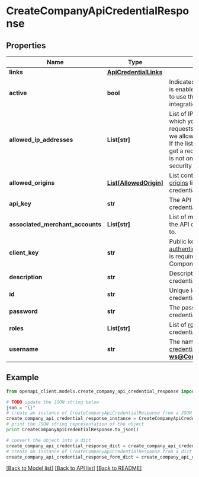 # CreateCompanyApiCredentialResponse


## Properties
Name | Type | Description | Notes
------------ | ------------- | ------------- | -------------
**links** | [**ApiCredentialLinks**](ApiCredentialLinks.md) |  | [optional] 
**active** | **bool** | Indicates if the API credential is enabled. Must be set to **true** to use the credential in your integration. | 
**allowed_ip_addresses** | **List[str]** | List of IP addresses from which your client can make requests.  If the list is empty, we allow requests from any IP. If the list is not empty and we get a request from an IP which is not on the list, you get a security error. | 
**allowed_origins** | [**List[AllowedOrigin]**](AllowedOrigin.md) | List containing the [allowed origins](https://docs.adyen.com/development-resources/client-side-authentication#allowed-origins) linked to the API credential. | [optional] 
**api_key** | **str** | The API key for the API credential that was created. | 
**associated_merchant_accounts** | **List[str]** | List of merchant accounts that the API credential has access to. | 
**client_key** | **str** | Public key used for [client-side authentication](https://docs.adyen.com/development-resources/client-side-authentication). The client key is required for Drop-in and Components integrations. | 
**description** | **str** | Description of the API credential. | [optional] 
**id** | **str** | Unique identifier of the API credential. | 
**password** | **str** | The password for the API credential that was created. | 
**roles** | **List[str]** | List of [roles](https://docs.adyen.com/development-resources/api-credentials#roles-1) for the API credential. | 
**username** | **str** | The name of the [API credential](https://docs.adyen.com/development-resources/api-credentials), for example **ws@Company.TestCompany**. | 

## Example

```python
from openapi_client.models.create_company_api_credential_response import CreateCompanyApiCredentialResponse

# TODO update the JSON string below
json = "{}"
# create an instance of CreateCompanyApiCredentialResponse from a JSON string
create_company_api_credential_response_instance = CreateCompanyApiCredentialResponse.from_json(json)
# print the JSON string representation of the object
print CreateCompanyApiCredentialResponse.to_json()

# convert the object into a dict
create_company_api_credential_response_dict = create_company_api_credential_response_instance.to_dict()
# create an instance of CreateCompanyApiCredentialResponse from a dict
create_company_api_credential_response_form_dict = create_company_api_credential_response.from_dict(create_company_api_credential_response_dict)
```
[[Back to Model list]](../README.md#documentation-for-models) [[Back to API list]](../README.md#documentation-for-api-endpoints) [[Back to README]](../README.md)


